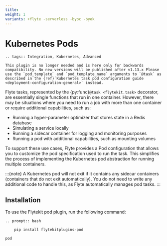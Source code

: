 ```yaml
---
title:
weight: 1
variants: +flyte -serverless -byoc -byok
---
```


# Kubernetes Pods

```{eval-rst}
.. tags:: Integration, Kubernetes, Advanced
```

```{important}
This plugin is no longer needed and is here only for backwards compatibility. No new versions will be published after v1.13.x Please use the `pod_template` and `pod_template_name` arguments to `@task` as described in the {ref}`Kubernetes task pod configuration guide <deployment-configuration-general>` instead.
```

Flyte tasks, represented by the {py:func}`@task <flytekit.task>` decorator, are essentially single functions that run in one container.
However, there may be situations where you need to run a job with more than one container or require additional capabilities, such as:

- Running a hyper-parameter optimizer that stores state in a Redis database
- Simulating a service locally
- Running a sidecar container for logging and monitoring purposes
- Running a pod with additional capabilities, such as mounting volumes

To support these use cases, Flyte provides a Pod configuration that allows you to customize the pod specification used to run the task.
This simplifies the process of implementing the Kubernetes pod abstraction for running multiple containers.

:::{note}
A Kubernetes pod will not exit if it contains any sidecar containers (containers that do not exit automatically).
You do not need to write any additional code to handle this, as Flyte automatically manages pod tasks.
:::

## Installation

To use the Flytekit pod plugin, run the following command:

```{eval-rst}
.. prompt:: bash

    pip install flytekitplugins-pod
```

```{auto-examples-toc}
pod
```
